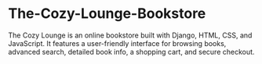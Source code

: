 # The-Cozy-Lounge-Bookstore
The Cozy Lounge is an online bookstore built with Django, HTML, CSS, and JavaScript. It features a user-friendly interface for browsing books, advanced search, detailed book info, a shopping cart, and secure checkout.
